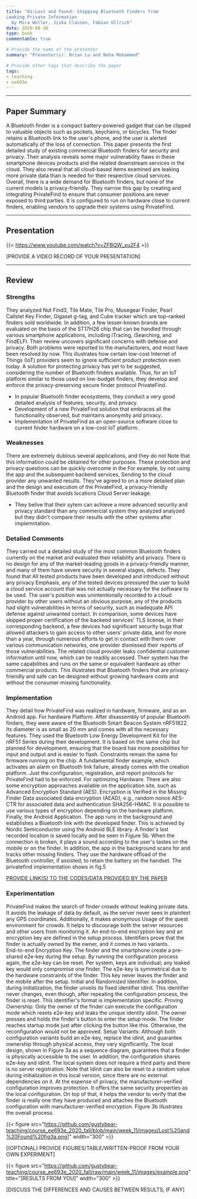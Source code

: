 ```yaml
---
title: "01:Lost and Found: Stopping Bluetooth Finders from
Leaking Private Information
  by Mira Weller, Jiska Classen, Fabian Ullrich"
date: 2020-08-30
type: book
commentable: true

# Provide the name of the presenter
summary: "Presenter(s): Brian Lu and Noha Mohammed"

# Provide other tags that describe the paper
tags:
- teaching
- ee693e
---
```


***
## Paper Summary
A Bluetooth finder is a compact battery-powered gadget that can be clipped to valuable objects such as pockets, keychains, or bicycles. The finder retains a Bluetooth link to the user's phone, and the user is alerted automatically of the loss of connection. This paper presents the first detailed study of existing commercial Bluetooth finders for security and privacy. Their analysis reveals some major vulnerability flaws in these smartphone devices products and the related downstream services in the cloud. They also reveal that all cloud-based items examined are leaking more private data than is needed for their respective cloud services. Overall, there is a wide demand for Bluetooth finders, but none of the current models is privacy-friendly. They narrow this gap by creating and integrating PrivateFind to ensure that consumer positions are never exposed to third parties. It is configured to run on hardware close to current finders, enabling vendors to upgrade their systems using PrivateFind.
***

## Presentation
{{< https://www.youtube.com/watch?v=ZFBQW_xu2F4 >}}

[PROVIDE A VIDEO RECORD OF YOUR PRESENTATION]
***

## Review
### Strengths
They analyzed Nut Find3, Tile Mate, Tile Pro, Musegear Finder, Pearl Callstel Key Finder, Gigaset g-tag, and Cube tracker which are top-ranked finders sold worldwide. In addition, a few lesser-known brands are evaluated on the basis of the ST17H26 chip that can be handled through various smartphone applications, including iTracing, iSearching, and FindELFI. Their review uncovers significant concerns with defense and privacy. Both problems were reported to the manufacturers, and most have been resolved by now. This illustrates how certain low-cost Internet of Things (IoT) providers seem to ignore sufficient product protection even today. A solution for protecting privacy has yet to be suggested, considering the number of Bluetooth finders available. Thus, for an IoT platform similar to those used on low-budget finders, they develop and enforce the privacy-preserving secure finder protocol PrivateFind.

- In popular Bluetooth finder ecosystems, they conduct a very good detailed analysis of features, security, and privacy.
-	Development of a new PrivateFind solution that embraces all the functionality observed, but maintains anonymity and privacy.
- Implementation of PrivateFind as an open-source software close to current finder hardware on a low-cost IoT platform.

### Weaknesses
There are extremely dubious several applications, and they do not Note that this information could be obtained for other purposes. These protection and privacy questions can be quickly overcome in the 
For example, by not using the app and the subsequent backend services, Sending to the cloud provider any unwanted results. They've agreed to on a more detailed plan and the design and execution of the 
PrivateFind, a privacy-friendly Bluetooth finder that avoids locations Cloud Server leakage.

- They belive that their sytem can achieve a more advanced security and privacy standard than any
commercial system they analyzed analyzed but they didn't compare their results with the other systems after implemntation.


### Detalied Comments

They carried out a detailed study of the most common Bluetooth finders currently on the market and evaluated their reliability and privacy. There is no design for any of the market-leading goods in a privacy-friendly manner, and many of them have severe security in several stages, defects. They found that All tested products have been developed and introduced without any privacy Emphasis, any of the tested devices pressured the user to build a cloud service account that was not actually necessary for the software to be used. The user's position was unintentionally recorded to a cloud provider by other users without an obvious purpose, any of the products had slight vulnerabilities in terms of security, such as inadequate API defense against unwanted contact. In comparison, some devices have skipped proper certification of the backend services' TLS license, in their corresponding backend, a few devices had significant security bugs that allowed attackers to gain access to other users' private data, and for more than a year, through numerous efforts to get in contact with them over various communication networks, one provider dismissed their reports of those vulnerabilities. The related cloud provider leaks confidential customer information until now, which can be readily accessed.
Their system has the same capabilities and runs on the same or equivalent hardware as other commercial products. This illustrates that Bluetooth finders that are privacy-friendly and safe can be designed without growing hardware costs and without the consumer missing functionality.


### Implementation
They detail how PrivateFind was realized in hardware, firmware, and as an Android app. For hardware Platform. After disassembly of popular Bluetooth finders, they were aware of the Bluetooth Smart Beacon System nRF51822. Its diameter is as small as 20 mm and comes with all the necessary features. They used the Bluetooth Low Energy Development Kit for the nRF51 Series during their development. It is based on the same chip but planned for development, ensuring that the board has more possibilities for input and output and is easier to flash. Constraints remain the same for firmware running on the chip. A fundamental finder example, which activates an alarm on Bluetooth link failure, already comes with the creation platform. Just the configuration, registration, and report protocols for PrivateFind had to be enforced.  For optimizing Hardware. There are also some encryption approaches available on the application site, such as Advanced Encryption Standard (AES). Encryption is Verified in the Missing Finder Data associated data encryption (AEAD), e.g., random nonce AES-CTR for associated data and authentication SHA256-HMAC. It is possible to use various types of encryption depending on the hardware platform.  Finally, the Android Application. The app runs in the background and establishes a Bluetooth link with the developed finder. This is achieved by Nordic Semiconductor using the Android BLE library. A finder's last recorded location is saved locally and be seen in Figure 5b. When the connection is broken, it plays a sound according to the user's tastes on the mobile or on the finder. In addition, the app in the background scans for and tracks other missing finders. 
They use the hardware offload of the Bluetooth controller, if assisted, to retain the battery on the handset.
The privatefind implementation shows in fig.5 

[PROVIDE LINK(S) TO THE CODES/DATA PROVIDED BY THE PAPER](https://github.com/gustybear-teaching/course_ee693e_2020_fall/blob/main/week_11/images/Lost%20and%20Found%20fig.5.png)

### Experimentation
PrivateFind makes the search of finder crowds without leaking private data. It avoids the leakage of data by default, as the server never sees in plaintext any GPS coordinates. Additionally, it makes anonymous Usage of the quest environment for crowds. It helps to discourage both the server resources and other users from monitoring it.  An end-to-end encryption key and an encryption key are defined in the setup process. Identifiers prove that the finder is actually owned by the owner, and it comes in two variants.  
End-to-end Encryption Key. The finder and the smartphone create a pre-shared e2e-key during the setup. By running the configuration process again, the e2e-key can be reset. Per system, keys are individual; any leaked key would only compromise one finder. The e2e-key is symmetrical due to the hardware constraints of the finder. This key never leaves the finder and the mobile after the setup.
Initial and Randomized Identifier. In addition, during initialization, the finder unveils its fixed identifier idinit. This identifier never changes, even though, after repeating the configuration process, the finder is reset. This identifier's format is implementation specific.
Proving Ownership: Only the owner of the finder can execute the configuration mode which resets e2e-key and leaks the unique identity idinit. The owner presses and holds the finder's button to enter the setup mode. The finder reaches startup mode just after clicking the button like this. Otherwise, the reconfiguration would not be approved.
Setup Variants: Although both configuration variants build an e2e-key, replace the idinit, and guarantee ownership through physical access, they vary significantly. The local design, shown in Figure 3a as a sequence diagram, guarantees that a finder is physically accessible to the user. In addition, the configuration shares e2e-key and idinit. The local system does not require a third party and there is no server registration. Note that Idinit can also be reset to a random value during initialization in this local version, since there are no external dependencies on it. At the expense of privacy, the manufacturer-verified configuration improves protection. It offers the same security properties as the local configuration. On top of that, it helps the vendor to verify that the finder is really one they have produced and attaches the Bluetooth configuration with manufacturer-verified encryption. Figure 3b illustrates the overall process.


{{< figure src="https://github.com/gustybear-teaching/course_ee693e_2020_fall/blob/main/week_11/images/Lost%20and%20Found%20fig3a.png]" width="300" >}}

[(OPTIONAL) PROVIDE FIGURES/TABLE/WRITTEN-PROOF FROM YOUR OWN EXPERIMENT]

{{< figure src="https://github.com/gustybear-teaching/course_ee693e_2020_fall/raw/main/week_11/images/example.png" title="[RESULTS FROM YOU]" width="300" >}}

[DISCUSS THE DIFFERENCES AND CAUSES BETWEEN RESULTS, IF ANY]
